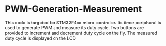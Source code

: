 # PWM-Generation-Measurement
This code is targeted for STM32F4xx micro-controller. Its timer peripheral is used to generate PWM and measure its duty cycle. Two buttons are provided to increment and decrement duty cycle on the fly. The measured duty cycle is displayed on the LCD
